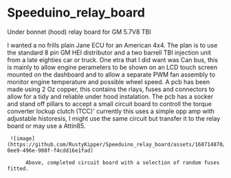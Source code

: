 # Speeduino_relay_board
Under bonnet (hood) relay board for GM 5.7V8 TBI

I wanted a no frills plain Jane ECU for an American 4x4. The plan is to use the standard 8 pin GM HEI distributor and a two barrell TBI injection unit from a late eighties car or truck.
One etra that I did want was Can bus, this is mainly to allow engine perameters to be shown on an LCD touch screen mounted on the dashboard and to allow a separate PWM fan assembly to monitor engine temperature and possible wheel speed.
A pcb has been made using 2 Oz copper, this contains the rlays, fuses and connectors to allow for a tidy and reliable under hood instalation. The pcb has a socker and stand off pillars to accept a small circuit board to controll the torque converter lockup clutch (TCC)' currently this uses a simple opp amp with adjustable historesis, I might use the same circuit but transfer it to the relay board or may use a Attin85.

     ![image](https://github.com/RustyKipper/Speeduino_relay_board/assets/160714870/089fa8a8-0ee9-496e-908f-f4cdd16e1fad)

          Above, completed circuit board with a selection of random fuses fitted.

